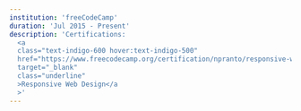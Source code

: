 ```yaml
---
institution: 'freeCodeCamp'
duration: 'Jul 2015 - Present'
description: 'Certifications:
  <a
  class="text-indigo-600 hover:text-indigo-500"
  href="https://www.freecodecamp.org/certification/npranto/responsive-web-design"
  target="_blank"
  class="underline"
  >Responsive Web Design</a
  >'
---
```

